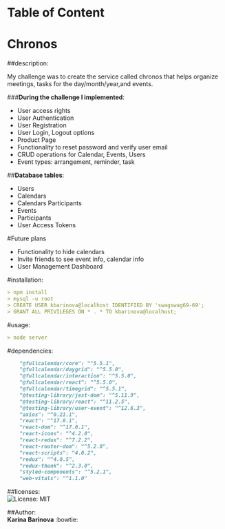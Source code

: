 # Table of Content
# Chronos

##description:

My challenge was to create the service called chronos that helps organize meetings, tasks for the day/month/year,and events.

###**During the challenge I implemented**:<br/>

- User access rights
- User Authentication
- User Registration
- User Login, Logout options
- Product Page
- Functionality to reset password and verify user email
- CRUD operations for Calendar, Events, Users
- Event types: arrangement, reminder, task


##**Database tables**:<br/>

- Users<br/>
- Calendars<br/>
- Calendars Participants<br/>
- Events<br/>
- Participants<br/>
- User Access Tokens<br/>

#Future plans
- Functionality to hide calendars
- Invite friends to see event info, calendar info
- User Management Dashboard

#installation:
```md
> npm install
> mysql -u root
> CREATE USER kbarinova@localhost IDENTIFIED BY 'swagswag69-69';
> GRANT ALL PRIVILEGES ON * . * TO kbarinova@localhost;

```
#usage:
```md
> node server
```

#dependencies:<br/>
```md
    "@fullcalendar/core": "^5.5.1",
    "@fullcalendar/daygrid": "^5.5.0",
    "@fullcalendar/interaction": "^5.5.0",
    "@fullcalendar/react": "^5.5.0",
    "@fullcalendar/timegrid": "^5.5.1",
    "@testing-library/jest-dom": "^5.11.9",
    "@testing-library/react": "^11.2.5",
    "@testing-library/user-event": "^12.6.3",
    "axios": "^0.21.1",
    "react": "^17.0.1",
    "react-dom": "^17.0.1",
    "react-icons": "^4.2.0",
    "react-redux": "^7.2.2",
    "react-router-dom": "^5.2.0",
    "react-scripts": "4.0.2",
    "redux": "^4.0.5",
    "redux-thunk": "^2.3.0",
    "styled-components": "^5.2.1",
    "web-vitals": "^1.1.0"
```
##licenses:<br/>
![License: MIT](https://img.shields.io/badge/License-MIT-green.svg)

##Author:<br/>
**Karina Barinova** :bowtie: 
